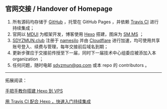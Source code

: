 ## 官网交接 / Handover of Homepage

1. 所有源码均存储于 [GitHub](https://github.com) ，托管在 GitHub Pages ，并依赖 [Travis CI](https://travis-ci.org) 进行持续集成；
2. 官网以 [MDUI](https://mdui.org) 为框架开发，博客使用 [Hexo](https://hexo.io) 搭建，图床为 [SM.MS](https://sm.ms) ；
3. [SDYZMUN.club](https://sdyzmun.club) 注册于 [namesilo](https://namesilo.com) 并由 [Cloudflare](https://cloudflare.com) 进行加速，均可使用共享账号登入、续费与管理，每年交接前后域名到期；
4. 更新步骤应于交接前传授至下一届，同时下一届技术中心组委应被添加入本 organization ；
5. 任何问题，随时电邮 sdyzmun@qq.com 或本 repo 的 contributors 。

***

拓展阅读：

[手把手教你搭建 Hexo 到 VPS](https://blog.stfw.info/hexo-completely-tutorial)

[用 Travis CI 配合 Hexo ，快速入门持续集成](https://blog.stfw.info/from-hexo-to-ci/)